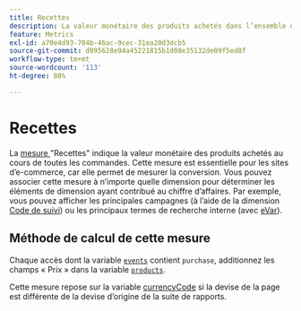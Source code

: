```yaml
---
title: Recettes
description: La valeur monétaire des produits achetés dans l’ensemble des commandes.
feature: Metrics
exl-id: a70e4d93-704b-46ac-9cec-31ea20d3dcb5
source-git-commit: d095628e94a45221815b1d08e35132de09f5ed8f
workflow-type: tm+mt
source-wordcount: '113'
ht-degree: 88%

---
```


# Recettes

La [mesure ](overview.md) &quot;Recettes&quot; indique la valeur monétaire des produits achetés au cours de toutes les commandes. Cette mesure est essentielle pour les sites d’e-commerce, car elle permet de mesurer la conversion. Vous pouvez associer cette mesure à n’importe quelle dimension pour déterminer les éléments de dimension ayant contribué au chiffre d’affaires. Par exemple, vous pouvez afficher les principales campagnes (à l’aide de la dimension [Code de suivi](../dimensions/tracking-code.md)) ou les principaux termes de recherche interne (avec [eVar](../dimensions/evar.md)).

## Méthode de calcul de cette mesure

Chaque accès dont la variable [`events`](/help/implement/vars/page-vars/events/event-purchase.md) contient `purchase`, additionnez les champs « Prix » dans la variable [`products`](/help/implement/vars/page-vars/products.md).

Cette mesure repose sur la variable [currencyCode](/help/implement/vars/config-vars/currencycode.md) si la devise de la page est différente de la devise d’origine de la suite de rapports.
